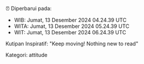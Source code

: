 ⏰ Diperbarui pada:
- WIB: Jumat, 13 Desember 2024 04.24.39 UTC
- WITA: Jumat, 13 Desember 2024 05.24.39 UTC
- WIT: Jumat, 13 Desember 2024 06.24.39 UTC

Kutipan Inspiratif:
"Keep moving! Nothing new to read"


Kategori: attitude

